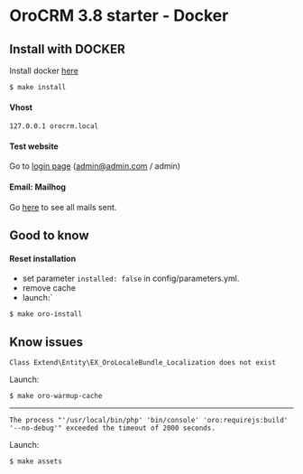 OroCRM 3.8 starter - Docker
===

## Install with DOCKER
Install docker [here](https://docs.docker.com/compose/install/#prerequisites)
```
$ make install
```

#### Vhost
```
127.0.0.1 orocrm.local
```

#### Test website
Go to [login page](https://orocrm.local/user/login) (admin@admin.com / admin)

#### Email: Mailhog
Go [here](http://localhost:8025/) to see all mails sent.

## Good to know
#### Reset installation

- set parameter `installed: false` in config/parameters.yml.
- remove cache
- launch:`
```
$ make oro-install
```


## Know issues
```
Class Extend\Entity\EX_OroLocaleBundle_Localization does not exist
```
Launch:
```
$ make oro-warmup-cache
```
---
```
The process "'/usr/local/bin/php' 'bin/console' 'oro:requirejs:build' '--no-debug'" exceeded the timeout of 2000 seconds.
```
Launch:
```
$ make assets
```
